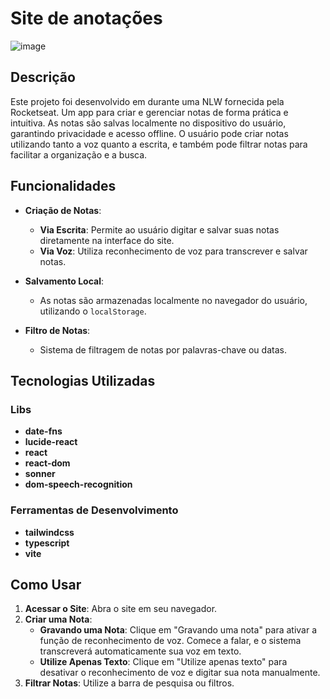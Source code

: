 # Site de anotações
![image](https://github.com/user-attachments/assets/d4808873-aac1-4f37-85fb-c2d07ed319a0)



## Descrição

Este projeto foi desenvolvido em durante uma NLW fornecida pela Rocketseat. Um app para criar e gerenciar notas de forma prática e intuitiva. As notas são salvas localmente no dispositivo do usuário, garantindo privacidade e acesso offline. O usuário pode criar notas utilizando tanto a voz quanto a escrita, e também pode filtrar notas para facilitar a organização e a busca.

## Funcionalidades

- **Criação de Notas**: 
  - **Via Escrita**: Permite ao usuário digitar e salvar suas notas diretamente na interface do site.
  - **Via Voz**: Utiliza reconhecimento de voz para transcrever e salvar notas.
  
- **Salvamento Local**: 
  - As notas são armazenadas localmente no navegador do usuário, utilizando o `localStorage`.
  
- **Filtro de Notas**: 
  - Sistema de filtragem de notas por palavras-chave ou datas.

## Tecnologias Utilizadas

### Libs

- **date-fns**
- **lucide-react**
- **react**
- **react-dom**
- **sonner**
- **dom-speech-recognition**

### Ferramentas de Desenvolvimento

- **tailwindcss**
- **typescript**
- **vite**

## Como Usar

1. **Acessar o Site**: Abra o site em seu navegador.
2. **Criar uma Nota**:
   - **Gravando uma Nota**: Clique em "Gravando uma nota" para ativar a função de reconhecimento de voz. Comece a falar, e o sistema transcreverá automaticamente sua voz em texto.
   - **Utilize Apenas Texto**: Clique em "Utilize apenas texto" para desativar o reconhecimento de voz e digitar sua nota manualmente.
3. **Filtrar Notas**: Utilize a barra de pesquisa ou filtros.
